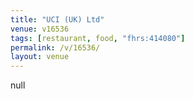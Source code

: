 ```yaml
---
title: "UCI (UK) Ltd"
venue: v16536
tags: [restaurant, food, "fhrs:414080"]
permalink: /v/16536/
layout: venue
---
```

null